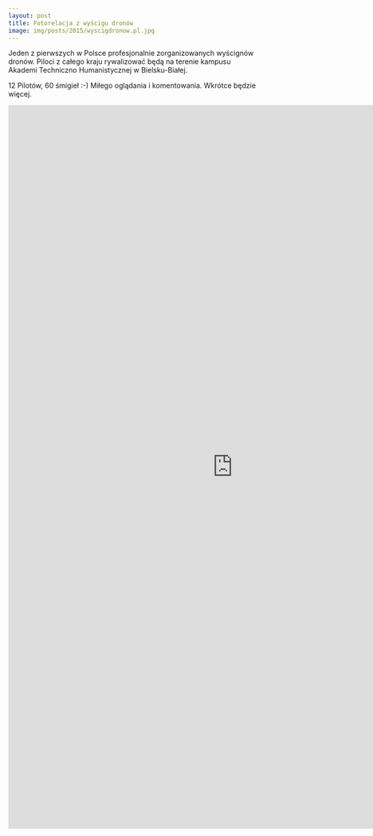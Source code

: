 ```yaml
---
layout: post
title: Fotorelacja z wyścigu dronów
image: img/posts/2015/wyscigdronow.pl.jpg
---
```


Jeden z pierwszych w Polsce profesjonalnie zorganizowanych wyścignów dronów. Piloci z całego kraju rywalizować będą na terenie kampusu Akademi Techniczno Humanistycznej w Bielsku-Białej.

12 Pilotów, 60 śmigieł :-) Miłego oglądania i komentowania. Wkrótce będzie więcej.

<div id="photos"></div>
<iframe src="http://embedsocial.com/facebook_album/album_photos/807133899371114" width="900" height="1450" frameborder="0" scrolling="no" marginheight="0"  marginwidth="0"></iframe>
